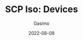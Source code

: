 ---
author: "Gasimo"
title: "SCP Iso: Devices"
date: 2022-08-08
portfoliotags: ["3D", "Blender", "Substance", "Featured"]
thumbnail: https://cdnb.artstation.com/p/assets/images/images/070/269/305/large/gasimo-slide-16-9-3.jpg
external: https://www.artstation.com/artwork/YBv5ZV
---